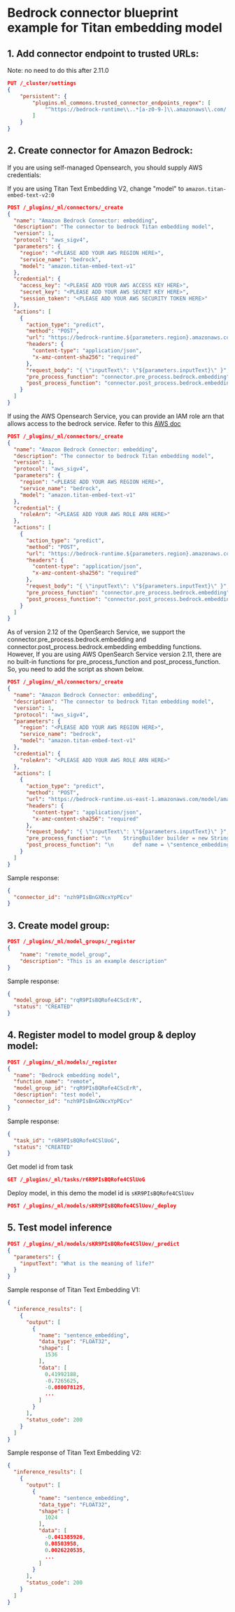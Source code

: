 # Bedrock connector blueprint example for Titan embedding model

## 1. Add connector endpoint to trusted URLs:

Note: no need to do this after 2.11.0

```json
PUT /_cluster/settings
{
    "persistent": {
        "plugins.ml_commons.trusted_connector_endpoints_regex": [
            "^https://bedrock-runtime\\..*[a-z0-9-]\\.amazonaws\\.com/.*$"
        ]
    }
}
```

## 2. Create connector for Amazon Bedrock:

If you are using self-managed Opensearch, you should supply AWS credentials:

If you are using Titan Text Embedding V2, change "model" to `amazon.titan-embed-text-v2:0`
```json
POST /_plugins/_ml/connectors/_create
{
  "name": "Amazon Bedrock Connector: embedding",
  "description": "The connector to bedrock Titan embedding model",
  "version": 1,
  "protocol": "aws_sigv4",
  "parameters": {
    "region": "<PLEASE ADD YOUR AWS REGION HERE>",
    "service_name": "bedrock",
    "model": "amazon.titan-embed-text-v1"
  },
  "credential": {
    "access_key": "<PLEASE ADD YOUR AWS ACCESS KEY HERE>",
    "secret_key": "<PLEASE ADD YOUR AWS SECRET KEY HERE>",
    "session_token": "<PLEASE ADD YOUR AWS SECURITY TOKEN HERE>"
  },
  "actions": [
    {
      "action_type": "predict",
      "method": "POST",
      "url": "https://bedrock-runtime.${parameters.region}.amazonaws.com/model/${parameters.model}/invoke",
      "headers": {
        "content-type": "application/json",
        "x-amz-content-sha256": "required"
      },
      "request_body": "{ \"inputText\": \"${parameters.inputText}\" }",
      "pre_process_function": "connector.pre_process.bedrock.embedding",
      "post_process_function": "connector.post_process.bedrock.embedding"
    }
  ]
}
```

If using the AWS Opensearch Service, you can provide an IAM role arn that allows access to the bedrock service.
Refer to this [AWS doc](https://docs.aws.amazon.com/opensearch-service/latest/developerguide/ml-amazon-connector.html) 

```json
POST /_plugins/_ml/connectors/_create
{
  "name": "Amazon Bedrock Connector: embedding",
  "description": "The connector to bedrock Titan embedding model",
  "version": 1,
  "protocol": "aws_sigv4",
  "parameters": {
    "region": "<PLEASE ADD YOUR AWS REGION HERE>",
    "service_name": "bedrock",
    "model": "amazon.titan-embed-text-v1"
  },
  "credential": {
    "roleArn": "<PLEASE ADD YOUR AWS ROLE ARN HERE>"
  },
  "actions": [
    {
      "action_type": "predict",
      "method": "POST",
      "url": "https://bedrock-runtime.${parameters.region}.amazonaws.com/model/amazon.titan-embed-text-v1/invoke",
      "headers": {
        "content-type": "application/json",
        "x-amz-content-sha256": "required"
      },
      "request_body": "{ \"inputText\": \"${parameters.inputText}\" }",
      "pre_process_function": "connector.pre_process.bedrock.embedding",
      "post_process_function": "connector.post_process.bedrock.embedding"
    }
  ]
}
```

As of version 2.12 of the OpenSearch Service, we support the connector.pre_process.bedrock.embedding and connector.post_process.bedrock.embedding embedding functions.
However, If you are using AWS OpenSearch Service version 2.11, there are no built-in functions for pre_process_function and post_process_function.
So, you need to add the script as shown below.

```json
POST /_plugins/_ml/connectors/_create
{
  "name": "Amazon Bedrock Connector: embedding",
  "description": "The connector to bedrock Titan embedding model",
  "version": 1,
  "protocol": "aws_sigv4",
  "parameters": {
    "region": "<PLEASE ADD YOUR AWS REGION HERE>",
    "service_name": "bedrock",
    "model": "amazon.titan-embed-text-v1"
  },
  "credential": {
    "roleArn": "<PLEASE ADD YOUR AWS ROLE ARN HERE>"
  },
  "actions": [
    {
      "action_type": "predict",
      "method": "POST",
      "url": "https://bedrock-runtime.us-east-1.amazonaws.com/model/amazon.titan-embed-text-v1/invoke",
      "headers": {
        "content-type": "application/json",
        "x-amz-content-sha256": "required"
      },
      "request_body": "{ \"inputText\": \"${parameters.inputText}\" }",
      "pre_process_function": "\n    StringBuilder builder = new StringBuilder();\n    builder.append(\"\\\"\");\n    String first = params.text_docs[0];\n    builder.append(first);\n    builder.append(\"\\\"\");\n    def parameters = \"{\" +\"\\\"inputText\\\":\" + builder + \"}\";\n    return  \"{\" +\"\\\"parameters\\\":\" + parameters + \"}\";",
      "post_process_function": "\n      def name = \"sentence_embedding\";\n      def dataType = \"FLOAT32\";\n      if (params.embedding == null || params.embedding.length == 0) {\n        return params.message;\n      }\n      def shape = [params.embedding.length];\n      def json = \"{\" +\n                 \"\\\"name\\\":\\\"\" + name + \"\\\",\" +\n                 \"\\\"data_type\\\":\\\"\" + dataType + \"\\\",\" +\n                 \"\\\"shape\\\":\" + shape + \",\" +\n                 \"\\\"data\\\":\" + params.embedding +\n                 \"}\";\n      return json;\n    "
    }
  ]
}
```

Sample response:
```json
{
  "connector_id": "nzh9PIsBnGXNcxYpPEcv"
}
```

## 3. Create model group:

```json
POST /_plugins/_ml/model_groups/_register
{
    "name": "remote_model_group",
    "description": "This is an example description"
}
```

Sample response:
```json
{
  "model_group_id": "rqR9PIsBQRofe4CScErR",
  "status": "CREATED"
}
```

## 4. Register model to model group & deploy model:

```json
POST /_plugins/_ml/models/_register
{
  "name": "Bedrock embedding model",
  "function_name": "remote",
  "model_group_id": "rqR9PIsBQRofe4CScErR",
  "description": "test model",
  "connector_id": "nzh9PIsBnGXNcxYpPEcv"
}
```

Sample response:
```json
{
  "task_id": "r6R9PIsBQRofe4CSlUoG",
  "status": "CREATED"
}
```
Get model id from task
```json
GET /_plugins/_ml/tasks/r6R9PIsBQRofe4CSlUoG
```
Deploy model, in this demo the model id is `sKR9PIsBQRofe4CSlUov`
```json
POST /_plugins/_ml/models/sKR9PIsBQRofe4CSlUov/_deploy
```

## 5. Test model inference

```json
POST /_plugins/_ml/models/sKR9PIsBQRofe4CSlUov/_predict
{
  "parameters": {
    "inputText": "What is the meaning of life?"
  }
}
```

Sample response of Titan Text Embedding V1:
```json
{
  "inference_results": [
    {
      "output": [
        {
          "name": "sentence_embedding",
          "data_type": "FLOAT32",
          "shape": [
            1536
          ],
          "data": [
            0.41992188,
            -0.7265625,
            -0.080078125,
            ...
          ]
        }
      ],
      "status_code": 200
    }
  ]
}
```

Sample response of Titan Text Embedding V2:
```json
{
  "inference_results": [
    {
      "output": [
        {
          "name": "sentence_embedding",
          "data_type": "FLOAT32",
          "shape": [
            1024
          ],
          "data": [
            -0.041385926,
            0.08503958,
            0.0026220535,
            ...
          ]
        }
      ],
      "status_code": 200
    }
  ]
}
```

